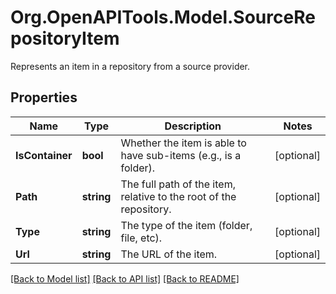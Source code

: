 # Org.OpenAPITools.Model.SourceRepositoryItem
Represents an item in a repository from a source provider.

## Properties

Name | Type | Description | Notes
------------ | ------------- | ------------- | -------------
**IsContainer** | **bool** | Whether the item is able to have sub-items (e.g., is a folder). | [optional] 
**Path** | **string** | The full path of the item, relative to the root of the repository. | [optional] 
**Type** | **string** | The type of the item (folder, file, etc). | [optional] 
**Url** | **string** | The URL of the item. | [optional] 

[[Back to Model list]](../README.md#documentation-for-models) [[Back to API list]](../README.md#documentation-for-api-endpoints) [[Back to README]](../README.md)

